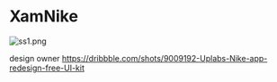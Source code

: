 # XamNike

![ss1.png](https://github.com/heRanarchy/XamNike/blob/master/images/Group%20273.png)
 

design owner
https://dribbble.com/shots/9009192-Uplabs-Nike-app-redesign-free-UI-kit
